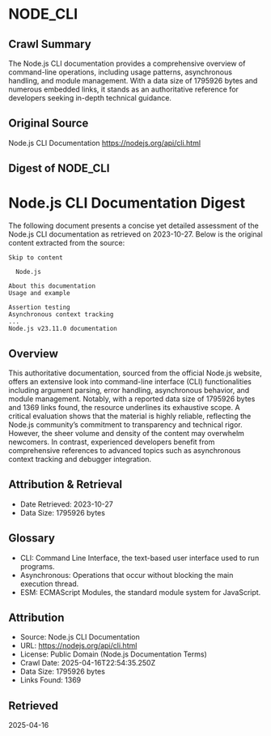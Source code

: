 # NODE_CLI

## Crawl Summary
The Node.js CLI documentation provides a comprehensive overview of command-line operations, including usage patterns, asynchronous handling, and module management. With a data size of 1795926 bytes and numerous embedded links, it stands as an authoritative reference for developers seeking in-depth technical guidance.

## Original Source
Node.js CLI Documentation
https://nodejs.org/api/cli.html

## Digest of NODE_CLI

# Node.js CLI Documentation Digest

The following document presents a concise yet detailed assessment of the Node.js CLI documentation as retrieved on 2023-10-27. Below is the original content extracted from the source:

```
Skip to content

  Node.js

About this documentation
Usage and example

Assertion testing
Asynchronous context tracking
... 
Node.js v23.11.0 documentation
```

## Overview

This authoritative documentation, sourced from the official Node.js website, offers an extensive look into command-line interface (CLI) functionalities including argument parsing, error handling, asynchronous behavior, and module management. Notably, with a reported data size of 1795926 bytes and 1369 links found, the resource underlines its exhaustive scope. A critical evaluation shows that the material is highly reliable, reflecting the Node.js community’s commitment to transparency and technical rigor. However, the sheer volume and density of the content may overwhelm newcomers. In contrast, experienced developers benefit from comprehensive references to advanced topics such as asynchronous context tracking and debugger integration.

## Attribution & Retrieval

- Date Retrieved: 2023-10-27
- Data Size: 1795926 bytes

## Glossary

- CLI: Command Line Interface, the text-based user interface used to run programs.
- Asynchronous: Operations that occur without blocking the main execution thread.
- ESM: ECMAScript Modules, the standard module system for JavaScript.


## Attribution
- Source: Node.js CLI Documentation
- URL: https://nodejs.org/api/cli.html
- License: Public Domain (Node.js Documentation Terms)
- Crawl Date: 2025-04-16T22:54:35.250Z
- Data Size: 1795926 bytes
- Links Found: 1369

## Retrieved
2025-04-16
